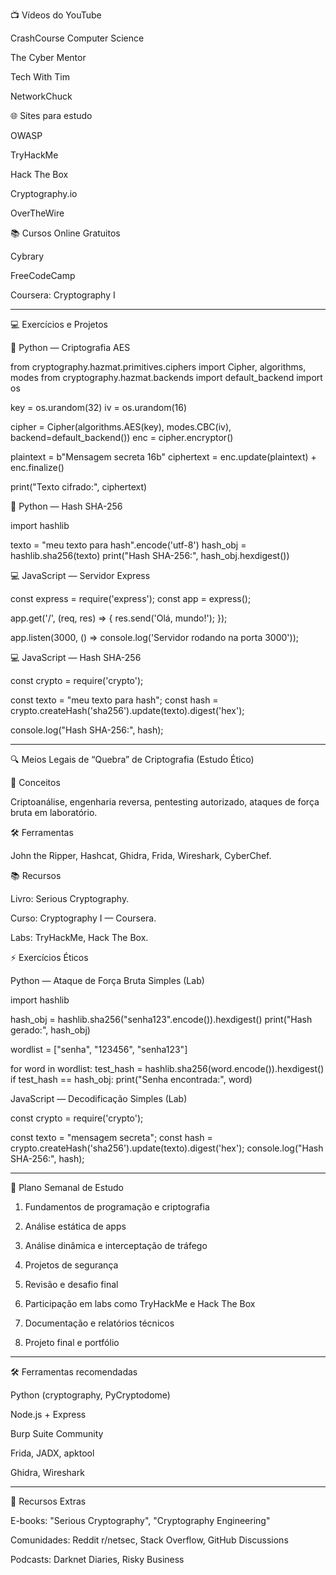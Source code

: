 
📺 Vídeos do YouTube

CrashCourse Computer Science

The Cyber Mentor

Tech With Tim

NetworkChuck


🌐 Sites para estudo

OWASP

TryHackMe

Hack The Box

Cryptography.io

OverTheWire


📚 Cursos Online Gratuitos

Cybrary

FreeCodeCamp

Coursera: Cryptography I



---

💻 Exercícios e Projetos

🐍 Python — Criptografia AES

from cryptography.hazmat.primitives.ciphers import Cipher, algorithms, modes
from cryptography.hazmat.backends import default_backend
import os

key = os.urandom(32)
iv = os.urandom(16)

cipher = Cipher(algorithms.AES(key), modes.CBC(iv), backend=default_backend())
enc = cipher.encryptor()

plaintext = b"Mensagem secreta 16b"
ciphertext = enc.update(plaintext) + enc.finalize()

print("Texto cifrado:", ciphertext)

🐍 Python — Hash SHA-256

import hashlib

texto = "meu texto para hash".encode('utf-8')
hash_obj = hashlib.sha256(texto)
print("Hash SHA-256:", hash_obj.hexdigest())

💻 JavaScript — Servidor Express

const express = require('express');
const app = express();

app.get('/', (req, res) => {
    res.send('Olá, mundo!');
});

app.listen(3000, () => console.log('Servidor rodando na porta 3000'));

💻 JavaScript — Hash SHA-256

const crypto = require('crypto');

const texto = "meu texto para hash";
const hash = crypto.createHash('sha256').update(texto).digest('hex');

console.log("Hash SHA-256:", hash);


---

🔍 Meios Legais de “Quebra” de Criptografia (Estudo Ético)

📌 Conceitos

Criptoanálise, engenharia reversa, pentesting autorizado, ataques de força bruta em laboratório.


🛠 Ferramentas

John the Ripper, Hashcat, Ghidra, Frida, Wireshark, CyberChef.


📚 Recursos

Livro: Serious Cryptography.

Curso: Cryptography I — Coursera.

Labs: TryHackMe, Hack The Box.


⚡ Exercícios Éticos

Python — Ataque de Força Bruta Simples (Lab)

import hashlib

hash_obj = hashlib.sha256("senha123".encode()).hexdigest()
print("Hash gerado:", hash_obj)

wordlist = ["senha", "123456", "senha123"]

for word in wordlist:
    test_hash = hashlib.sha256(word.encode()).hexdigest()
    if test_hash == hash_obj:
        print("Senha encontrada:", word)

JavaScript — Decodificação Simples (Lab)

const crypto = require('crypto');

const texto = "mensagem secreta";
const hash = crypto.createHash('sha256').update(texto).digest('hex');
console.log("Hash SHA-256:", hash);


---

📆 Plano Semanal de Estudo

1. Fundamentos de programação e criptografia


2. Análise estática de apps


3. Análise dinâmica e interceptação de tráfego


4. Projetos de segurança


5. Revisão e desafio final


6. Participação em labs como TryHackMe e Hack The Box


7. Documentação e relatórios técnicos


8. Projeto final e portfólio




---

🛠 Ferramentas recomendadas

Python (cryptography, PyCryptodome)

Node.js + Express

Burp Suite Community

Frida, JADX, apktool

Ghidra, Wireshark



---

📂 Recursos Extras

E-books: "Serious Cryptography", "Cryptography Engineering"

Comunidades: Reddit r/netsec, Stack Overflow, GitHub Discussions

Podcasts: Darknet Diaries, Risky Business

